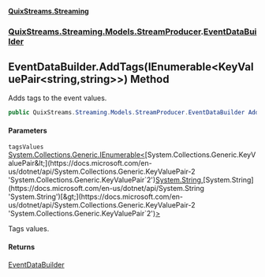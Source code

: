 #### [QuixStreams.Streaming](index.md 'index')
### [QuixStreams.Streaming.Models.StreamProducer](QuixStreams.Streaming.Models.StreamProducer.md 'QuixStreams.Streaming.Models.StreamProducer').[EventDataBuilder](EventDataBuilder.md 'QuixStreams.Streaming.Models.StreamProducer.EventDataBuilder')

## EventDataBuilder.AddTags(IEnumerable<KeyValuePair<string,string>>) Method

Adds tags to the event values.

```csharp
public QuixStreams.Streaming.Models.StreamProducer.EventDataBuilder AddTags(System.Collections.Generic.IEnumerable<System.Collections.Generic.KeyValuePair<string,string>> tagsValues);
```
#### Parameters

<a name='QuixStreams.Streaming.Models.StreamProducer.EventDataBuilder.AddTags(System.Collections.Generic.IEnumerable_System.Collections.Generic.KeyValuePair_string,string__).tagsValues'></a>

`tagsValues` [System.Collections.Generic.IEnumerable&lt;](https://docs.microsoft.com/en-us/dotnet/api/System.Collections.Generic.IEnumerable-1 'System.Collections.Generic.IEnumerable`1')[System.Collections.Generic.KeyValuePair&lt;](https://docs.microsoft.com/en-us/dotnet/api/System.Collections.Generic.KeyValuePair-2 'System.Collections.Generic.KeyValuePair`2')[System.String](https://docs.microsoft.com/en-us/dotnet/api/System.String 'System.String')[,](https://docs.microsoft.com/en-us/dotnet/api/System.Collections.Generic.KeyValuePair-2 'System.Collections.Generic.KeyValuePair`2')[System.String](https://docs.microsoft.com/en-us/dotnet/api/System.String 'System.String')[&gt;](https://docs.microsoft.com/en-us/dotnet/api/System.Collections.Generic.KeyValuePair-2 'System.Collections.Generic.KeyValuePair`2')[&gt;](https://docs.microsoft.com/en-us/dotnet/api/System.Collections.Generic.IEnumerable-1 'System.Collections.Generic.IEnumerable`1')

Tags values.

#### Returns
[EventDataBuilder](EventDataBuilder.md 'QuixStreams.Streaming.Models.StreamProducer.EventDataBuilder')